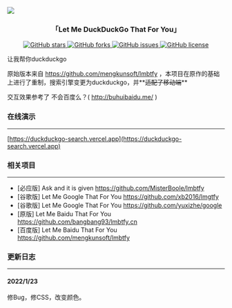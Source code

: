<p align="center">
<a href="http://tool.mkblog.cn/lmbtfy/" target="_blank">
</a>
</p>

![](https://socialify.git.ci/2096779623/lmbtfy/image?description=1&forks=1&issues=1&language=1&logo=https%3A%2F%2Fgithub.2096779623.workers.dev%2F2096779623%2Flmbtfy%2Fraw%2Fmaster%2Fimg%2Fduckduckgo_logo.svg&name=1&owner=1&pattern=Circuit%20Board&pulls=1&stargazers=1&theme=Light)


<h3 align="center"> 「Let Me DuckDuckGo That For You」</h3>

<p align="center">
<a href="https://github.com/2096779623/lmbtfy/stargazers" target="_blank">
<img src="https://img.shields.io/github/stars/2096779623/lmbtfy.svg?style=flat-square" alt="GitHub stars">
</a> 
<a href="https://github.com/2096779623/lmbtfy/network" target="_blank">
<img src="https://img.shields.io/github/forks/2096779623/lmbtfy.svg?style=flat-square" alt="GitHub forks">
</a> 
<a href="https://github.com/mengkunsoft/2096779623/issues" target="_blank">
<img src="https://img.shields.io/github/issues/2096779623/lmbtfy.svg?style=flat-square" alt="GitHub issues">
</a> 
<a href="https://github.com/2096779623/lmbtfy/blob/master/LICENSE" target="_blank">
<img src="https://img.shields.io/github/license/2096779623/lmbtfy.svg?style=flat-square" alt="GitHub license">
</a>
</p>

让我帮你duckduckgo

原始版本来自 https://github.com/mengkunsoft/lmbtfy ，本项目在原作的基础上进行了重制，搜索引擎变更为duckduckgo，并**~~适配了移动端~~**

交互效果参考了 不会百度么？( http://buhuibaidu.me/ )

### 在线演示
-----

[https://duckduckgo-search.vercel.app](https://duckduckgo-search.vercel.app)





### 相关项目
-----

- [必应版] Ask and it is given https://github.com/MisterBoole/lmbtfy
- [谷歌版] Let Me Google That For You https://github.com/xb2016/lmgtfy
- [谷歌版] Let Me Google That For You https://github.com/yuxizhe/google
- [原版] Let Me Baidu That For You https://github.com/bangbang93/lmbtfy.cn
- [百度版] Let Me Baidu That For You https://github.com/mengkunsoft/lmbtfy

### 更新日志
-----
#### 2022/1/23

修Bug，修CSS，改变颜色。
